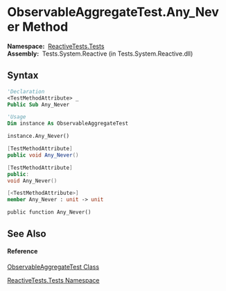 # ObservableAggregateTest.Any\_Never Method

**Namespace:**  [ReactiveTests.Tests](ReactiveTests.Tests\ReactiveTests.Tests.md)  
**Assembly:**  Tests.System.Reactive (in Tests.System.Reactive.dll)

## Syntax

```vb
'Declaration
<TestMethodAttribute> _
Public Sub Any_Never
```

```vb
'Usage
Dim instance As ObservableAggregateTest

instance.Any_Never()
```

```csharp
[TestMethodAttribute]
public void Any_Never()
```

```c++
[TestMethodAttribute]
public:
void Any_Never()
```

```fsharp
[<TestMethodAttribute>]
member Any_Never : unit -> unit 
```

```jscript
public function Any_Never()
```

## See Also

#### Reference

[ObservableAggregateTest Class](ObservableAggregateTest\ObservableAggregateTest.md)

[ReactiveTests.Tests Namespace](ReactiveTests.Tests\ReactiveTests.Tests.md)
